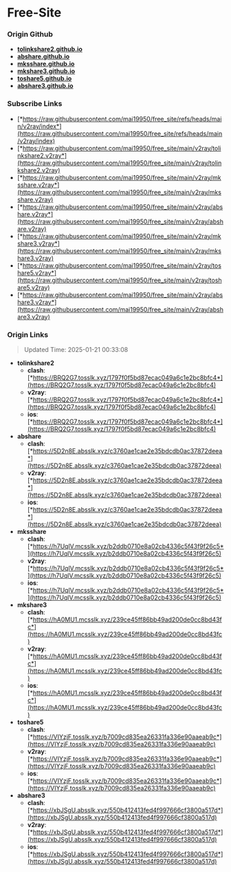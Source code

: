# Free-Site

### Origin Github

- [**tolinkshare2.github.io**](https://github.com/tolinkshare2/tolinkshare2.github.io)
- [**abshare.github.io**](https://github.com/abshare/abshare.github.io)
- [**mksshare.github.io**](https://github.com/mksshare/mksshare.github.io)
- [**mkshare3.github.io**](https://github.com/mkshare3/mkshare3.github.io)
- [**toshare5.github.io**](https://github.com/toshare5/toshare5.github.io)
- [**abshare3.github.io**](https://github.com/abshare3/abshare3.github.io)

### Subscribe Links

- [*https://raw.githubusercontent.com/mai19950/free_site/refs/heads/main/v2ray/index*](https://raw.githubusercontent.com/mai19950/free_site/refs/heads/main/v2ray/index)
- [*https://raw.githubusercontent.com/mai19950/free_site/main/v2ray/tolinkshare2.v2ray*](https://raw.githubusercontent.com/mai19950/free_site/main/v2ray/tolinkshare2.v2ray)
- [*https://raw.githubusercontent.com/mai19950/free_site/main/v2ray/mksshare.v2ray*](https://raw.githubusercontent.com/mai19950/free_site/main/v2ray/mksshare.v2ray)
- [*https://raw.githubusercontent.com/mai19950/free_site/main/v2ray/abshare.v2ray*](https://raw.githubusercontent.com/mai19950/free_site/main/v2ray/abshare.v2ray)
- [*https://raw.githubusercontent.com/mai19950/free_site/main/v2ray/mkshare3.v2ray*](https://raw.githubusercontent.com/mai19950/free_site/main/v2ray/mkshare3.v2ray)
- [*https://raw.githubusercontent.com/mai19950/free_site/main/v2ray/toshare5.v2ray*](https://raw.githubusercontent.com/mai19950/free_site/main/v2ray/toshare5.v2ray)
- [*https://raw.githubusercontent.com/mai19950/free_site/main/v2ray/abshare3.v2ray*](https://raw.githubusercontent.com/mai19950/free_site/main/v2ray/abshare3.v2ray)

### Origin Links

> Updated Time: 2025-01-21 00:33:08

- **tolinkshare2**
  - **clash**: [*https://BRQ2G7.tosslk.xyz/1797f0f5bd87ecac049a6c1e2bc8bfc4*](https://BRQ2G7.tosslk.xyz/1797f0f5bd87ecac049a6c1e2bc8bfc4)
  - **v2ray**: [*https://BRQ2G7.tosslk.xyz/1797f0f5bd87ecac049a6c1e2bc8bfc4*](https://BRQ2G7.tosslk.xyz/1797f0f5bd87ecac049a6c1e2bc8bfc4)
  - **ios**: [*https://BRQ2G7.tosslk.xyz/1797f0f5bd87ecac049a6c1e2bc8bfc4*](https://BRQ2G7.tosslk.xyz/1797f0f5bd87ecac049a6c1e2bc8bfc4)
- **abshare**
  - **clash**: [*https://5D2n8E.absslk.xyz/c3760ae1cae2e35bdcdb0ac37872deea*](https://5D2n8E.absslk.xyz/c3760ae1cae2e35bdcdb0ac37872deea)
  - **v2ray**: [*https://5D2n8E.absslk.xyz/c3760ae1cae2e35bdcdb0ac37872deea*](https://5D2n8E.absslk.xyz/c3760ae1cae2e35bdcdb0ac37872deea)
  - **ios**: [*https://5D2n8E.absslk.xyz/c3760ae1cae2e35bdcdb0ac37872deea*](https://5D2n8E.absslk.xyz/c3760ae1cae2e35bdcdb0ac37872deea)
- **mksshare**
  - **clash**: [*https://h7UqlV.mcsslk.xyz/b2ddb0710e8a02cb4336c5f43f9f26c5*](https://h7UqlV.mcsslk.xyz/b2ddb0710e8a02cb4336c5f43f9f26c5)
  - **v2ray**: [*https://h7UqlV.mcsslk.xyz/b2ddb0710e8a02cb4336c5f43f9f26c5*](https://h7UqlV.mcsslk.xyz/b2ddb0710e8a02cb4336c5f43f9f26c5)
  - **ios**: [*https://h7UqlV.mcsslk.xyz/b2ddb0710e8a02cb4336c5f43f9f26c5*](https://h7UqlV.mcsslk.xyz/b2ddb0710e8a02cb4336c5f43f9f26c5)
- **mkshare3**
  - **clash**: [*https://hA0MU1.mcsslk.xyz/239ce45ff86bb49ad200de0cc8bd43fc*](https://hA0MU1.mcsslk.xyz/239ce45ff86bb49ad200de0cc8bd43fc)
  - **v2ray**: [*https://hA0MU1.mcsslk.xyz/239ce45ff86bb49ad200de0cc8bd43fc*](https://hA0MU1.mcsslk.xyz/239ce45ff86bb49ad200de0cc8bd43fc)
  - **ios**: [*https://hA0MU1.mcsslk.xyz/239ce45ff86bb49ad200de0cc8bd43fc*](https://hA0MU1.mcsslk.xyz/239ce45ff86bb49ad200de0cc8bd43fc)
- **toshare5**
  - **clash**: [*https://VIYzjF.tosslk.xyz/b7009cd835ea26331fa336e90aaeab9c*](https://VIYzjF.tosslk.xyz/b7009cd835ea26331fa336e90aaeab9c)
  - **v2ray**: [*https://VIYzjF.tosslk.xyz/b7009cd835ea26331fa336e90aaeab9c*](https://VIYzjF.tosslk.xyz/b7009cd835ea26331fa336e90aaeab9c)
  - **ios**: [*https://VIYzjF.tosslk.xyz/b7009cd835ea26331fa336e90aaeab9c*](https://VIYzjF.tosslk.xyz/b7009cd835ea26331fa336e90aaeab9c)
- **abshare3**
  - **clash**: [*https://xbJSgU.absslk.xyz/550b412413fed4f997666cf3800a517d*](https://xbJSgU.absslk.xyz/550b412413fed4f997666cf3800a517d)
  - **v2ray**: [*https://xbJSgU.absslk.xyz/550b412413fed4f997666cf3800a517d*](https://xbJSgU.absslk.xyz/550b412413fed4f997666cf3800a517d)
  - **ios**: [*https://xbJSgU.absslk.xyz/550b412413fed4f997666cf3800a517d*](https://xbJSgU.absslk.xyz/550b412413fed4f997666cf3800a517d)
